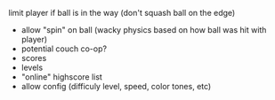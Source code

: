 limit player if ball is in the way (don't squash ball on the edge)
* allow "spin" on ball (wacky physics based on how ball was hit with player)
* potential couch co-op?
* scores
* levels
* "online" highscore list
* allow config (difficuly level, speed, color tones, etc)